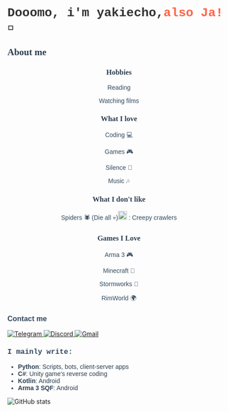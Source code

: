 
<h1 style="font-family: 'Courier New', Courier, monospace; color: #333;">Dooomo, i'm yakiecho,<span style="color: #ff6347;">also Ja!</span> 👋</h1>


<h2 style="font-family: 'Georgia', serif; color: #2c3e50;">About me</h2>

<h3 style="font-family: 'Georgia', serif; color: #2c3e50; text-align: center;">Hobbies</h3>
<p style="font-family: 'Verdana', sans-serif; color: #34495e; text-align: center;">Reading </p>
<p style="font-family: 'Verdana', sans-serif; color: #34495e; text-align: center;">Watching films</p>

<h3 style="font-family: 'Georgia', serif; color: #2c3e50; text-align: center;">What I love</h3>
<p style="font-family: 'Verdana', sans-serif; color: #34495e; text-align: center;">Coding 💻</p>
<p style="font-family: 'Verdana', sans-serif; color: #34495e; text-align: center;">Games 🎮</p>
<p style="font-family: 'Verdana', sans-serif; color: #34495e; text-align: center;">Silence 🤫</p>
<p style="font-family: 'Verdana', sans-serif; color: #34495e; text-align: center;">Music 🎶</p>

<h3 style="font-family: 'Georgia', serif; color: #2c3e50; text-align: center;">What I don't like</h3>
<p style="font-family: 'Verdana', sans-serif; color: #34495e; text-align: center;">Spiders 🕷️ (Die all 💀)<img src="https://imgur.com/3aEIody.gif" alt="Spiders GIF" style="width: 20px; height: 20px;"/> : Creepy crawlers</p>

<h3 style="font-family: 'Georgia', serif; color: #2c3e50; text-align: center;">Games I Love</h3>
<p style="font-family: 'Verdana', sans-serif; color: #34495e; text-align: center;">Arma 3 🎮</p>
<p style="font-family: 'Verdana', sans-serif; color: #34495e; text-align: center;">Minecraft 🧱</p>
<p style="font-family: 'Verdana', sans-serif; color: #34495e; text-align: center;">Stormworks 🚢</p>
<p style="font-family: 'Verdana', sans-serif; color: #34495e; text-align: center;">RimWorld 🌍</p>


<h3 style="font-family: 'Arial', sans-serif; color: #34495e;">Contact me</h3>
<a href="https://t.me/yakiecho">
  <img src="https://img.shields.io/badge/Telegram-0088cc?style=for-the-badge&logo=telegram&logoColor=white" alt="Telegram" />
</a>
<a href="https://discord.com/users/424671525288017921">
  <img src="https://img.shields.io/badge/Discord-7289da?style=for-the-badge&logo=discord&logoColor=white" alt="Discord" />
</a>
<a href="mailto:yakimichiecho@gmail.com">
  <img src="https://img.shields.io/badge/Gmail-D14836?style=for-the-badge&logo=gmail&logoColor=white" alt="Gmail" />
</a>


<h3 style="font-family: 'Courier New', Courier, monospace; color: #34495e;">I mainly write:</h3>
<ul style="font-family: 'Verdana', sans-serif; color: #2c3e50;">
  <li><strong>Python</strong>: Scripts, bots, client-server apps</li>
  <li><strong>C#</strong>: Unity game's reverse coding</li>
  <li><strong>Kotlin</strong>: Android</li>
  <li><strong>Arma 3 SQF</strong>: Android</li>
</ul>


<img src="https://github-readme-stats.vercel.app/api?username=yakiecho&show_icons=true&hide_title=true" alt="GitHub stats" />

